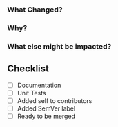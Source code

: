 ### What Changed?

### Why?

### What else might be impacted?

## Checklist

- [ ] Documentation
- [ ] Unit Tests
- [ ] Added self to contributors
- [ ] Added SemVer label
- [ ] Ready to be merged